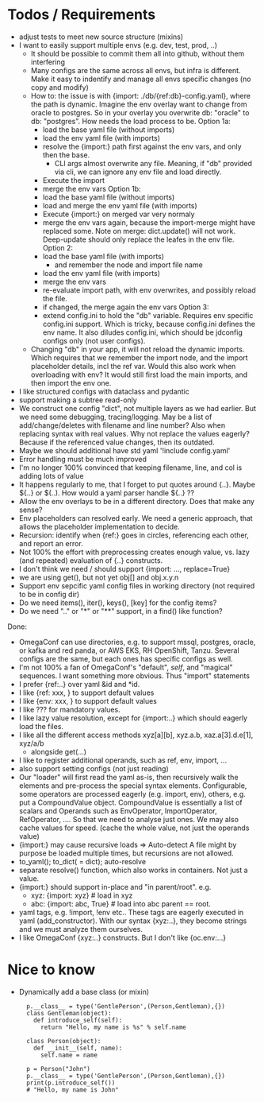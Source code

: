 
# Todos / Requirements

- adjust tests to meet new source structure (mixins)
- I want to easily support multiple envs (e.g. dev, test, prod, ..)
  - It should be possible to commit them all into github, without them interfering
  - Many configs are the same across all envs, but infra is different. Make it easy
    to indentify and manage all envs specific changes (no copy and modify)
  - How to: the issue is with {import: ./db/{ref:db}-config.yaml}, where the path is dynamic. Imagine the env overlay want to change from oracle to postgres. So in your overlay you overwrite db: "oracle" to db: "postgres". How needs the load process to be.
  Option 1a:
    - load the base yaml file (without imports)
    - load the env yaml file (with imports)
    - resolve the {import:} path first against the env vars, and only then the base.
      - CLI args almost overwrite any file. Meaning, if "db" provided via cli, we can ignore any env file and load directly.
    - Execute the import
    - merge the env vars
  Option 1b:
    - load the base yaml file (without imports)
    - load and merge the env yaml file (with imports)
    - Execute {import:} on merged var very normaly
    - merge the env vars again, because the import-merge might have replaced some.
      Note on merge: dict.update() will not work. Deep-update should only replace the leafes in the env file.
  Option 2:
    - load the base yaml file (with imports)
      - and remember the node and import file name
    - load the env yaml file (with imports)
    - merge the env vars
    - re-evaluate import path, with env overwrites, and possibly reload the file.
    - if changed, the merge again the env vars
  Option 3:
    - extend config.ini to hold the "db" variable. Requires env specific config.ini support. Which is tricky, because config.ini defines the env name. It also diludes config.ini, which should be jdconfig configs only (not user configs).
  - Changing "db" in your app, it will not reload the dynamic imports.
    Which requires that we remember the import node, and the import placeholder details, incl the ref var. Would this also work when overloading with env? It would still first load the main imports, and then import the env one.
- I like structured configs with dataclass and pydantic
- support making a subtree read-only
- We construct one config "dict", not multiple layers as we had earlier. But we need
  some debugging, tracing/logging. May be a list of add/change/deletes with filename
  and line number? Also when replacing syntax with real values. Why not replace the
  values eagerly? Because if the referenced value changes, then its outdated.
- Maybe we should additional have std yaml '!include config.yaml'
- Error handling must be much improved
- I'm no longer 100% convinced that keeping filename, line, and col is adding lots of value
- It happens regularly to me, that I forget to put quotes around {..}.
  Maybe ${..} or $(..). How would a yaml parser handle ${..} ??
- Allow the env overlays to be in a different directory. Does that make any sense?
- Env placeholders can resolved early. We need a generic approach, that allows
  the placeholder implementation to decide.
- Recursion: identify when {ref:} goes in circles, referencing each other, and
  report an error.
- Not 100% the effort with preprocessing creates enough value, vs. lazy (and repeated)
  evaluation of {..} constructs.
- I don't think we need / should support {import: ..., replace=True}
- we are using get(), but not yet obj[] and obj.x.y.n
- Support env sepcific yaml config files in working directory (not required to be in config dir)
- Do we need items(), iter(), keys(), [key] for the config items?
- Do we need ".." or "*" or "**" support, in a find() like function?

Done:
- OmegaConf can use directories, e.g. to support mssql, postgres, oracle, or
  kafka and red panda, or AWS EKS, RH OpenShift, Tanzu. Several configs are the same,
  but each ones has specific configs as well.
- I'm not 100% a fan of OmegaConf's "default", _self_, and "magical" sequences. I want
  something more obvious. Thus "import" statements
- I prefer {ref:..} over yaml &id and *id.
- I like {ref: xxx, <default>} to support default values
- I like {env: xxx, <default>} to support default values
- I like ??? for mandatory values.
- I like lazy value resolution, except for {import:..} which should eagerly load
  the files.
- I like all the different access methods xyz[a][b], xyz.a.b, xaz.a[3].d.e[1], xyz/a/b
  - alongside get(...)
- I like to register additional operands, such as ref, env, import, ...
- also support setting configs (not just reading)
- Our "loader" will first read the yaml as-is, then recursively walk the elements
  and pre-process the special syntax elements.
  Configurable, some operators are processed eagerly (e.g. import, env), others,
  e.g. put a CompoundValue object. CompoundValue is essentially a list of scalars and
  Operands such as EnvOperator, ImportOperator, RefOperator, .... So that we need
  to analyse just ones. We may also cache values for speed. (cache the whole value,
  not just the operands value)
- {import:} may cause recursive loads => Auto-detect
  A file might by purpose be loaded multiple times, but recursions are not allowed.
- to_yaml(); to_dict(<type> = dict); auto-resolve
- separate resolve() function, which also works in containers. Not just a value.
- {import:} should support in-place and "in parent/root". e.g.
  - xyz: {import: xyz}   # load in xyz
  - abc: {import: abc, True}  # load into abc parent == root.
- yaml tags, e.g. !import, !env etc.. These tags are eagerly executed in yaml (add_constructor).
  With our syntax {xyz:..}, they become strings and we must analyze them ourselves.
- I like OmegaConf {xyz:..} constructs. But I don't like {oc.env:...}

# Nice to know

- Dynamically add a base class (or mixin)
  ```
    p.__class__ = type('GentlePerson',(Person,Gentleman),{})
    class Gentleman(object):
      def introduce_self(self):
        return "Hello, my name is %s" % self.name

    class Person(object):
      def __init__(self, name):
        self.name = name

    p = Person("John")
    p.__class__ = type('GentlePerson',(Person,Gentleman),{})
    print(p.introduce_self())
    # "Hello, my name is John"
  ```